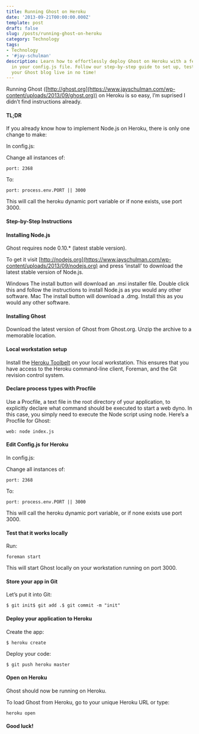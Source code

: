 ```yaml
---
title: Running Ghost on Heroku
date: '2013-09-21T00:00:00.000Z'
template: post
draft: false
slug: /posts/running-ghost-on-heroku
category: Technology
tags:
- Technology
- '#jay-schulman'
description: Learn how to effortlessly deploy Ghost on Heroku with a few simple tweaks
  in your config.js file. Follow our step-by-step guide to set up, test, and push
  your Ghost blog live in no time!
---
```

Running Ghost ([http://ghost.org](https://www.jayschulman.com/wp-content/uploads/2013/09/ghost.org)) on Heroku is so easy, I’m suprised I didn’t find instructions already.

#### TL;DR

If you already know how to implement Node.js on Heroku, there is only one change to make:

In config.js:

Change all instances of:

    port: 2368

To:

    port: process.env.PORT || 3000

This will call the heroku dynamic port variable or if none exists, use port 3000.

#### Step-by-Step Instructions

#### Installing Node.js

Ghost requires node 0.10.* (latest stable version).

To get it visit [http://nodejs.org](https://www.jayschulman.com/wp-content/uploads/2013/09/nodejs.org) and press ‘install’ to download the latest stable version of Node.js.

Windows
The install button will download an .msi installer file. Double click this and follow the instructions to install Node.js as you would any other software.
Mac
The install button will download a .dmg. Install this as you would any other software.

#### Installing Ghost

Download the latest version of Ghost from Ghost.org. Unzip the archive to a memorable location.

#### Local workstation setup

Install the [Heroku Toolbelt](https://www.jayschulman.com/wp-content/uploads/2013/09/toolbelt.heroku.com) on your local workstation. This ensures that you have access to the Heroku command-line client, Foreman, and the Git revision control system.

#### Declare process types with Procfile

Use a Procfile, a text file in the root directory of your application, to explicitly declare what command should be executed to start a web dyno. In this case, you simply need to execute the Node script using node.
Here’s a Procfile for Ghost:

    web: node index.js

#### Edit Config.js for Heroku

In config.js:

Change all instances of:

    port: 2368

To:

    port: process.env.PORT || 3000

This will call the heroku dynamic port variable, or if none exists use port 3000.

#### Test that it works locally

Run:

    foreman start

This will start Ghost locally on your workstation running on port 3000.

#### Store your app in Git

Let’s put it into Git:

    $ git init$ git add .$ git commit -m "init"

#### Deploy your application to Heroku

Create the app:

    $ heroku create

Deploy your code:

    $ git push heroku master

#### Open on Heroku

Ghost should now be running on Heroku.

To load Ghost from Heroku, go to your unique Heroku URL or type:

    heroku open

#### Good luck!